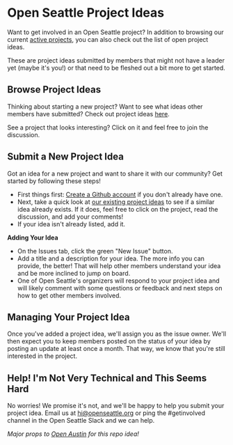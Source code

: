 # Open Seattle Project Ideas 
Want to get involved in an Open Seattle project? In addition to browsing our current [active projects](https://github.com/openseattle), you can also check out the list of open project ideas. 

These are project ideas submitted by members that might not have a leader yet (maybe it's you!) or that need to be fleshed out a bit more to get started. 

## Browse Project Ideas 
Thinking about starting a new project? Want to see what ideas other members have submitted? Check out project ideas [here](https://github.com/openseattle/project-ideas/issues).

See a project that looks interesting? Click on it and feel free to join the discussion. 

## Submit a New Project Idea
Got an idea for a new project and want to share it with our community? Get started by following these steps!

- First things first: [Create a Github account](https://github.com/join) if you don't already have one.
- Next, take a quick look at [our existing project ideas](https://github.com/openseattle/project-ideas/issues) to see if a similar idea already exists. If it does, feel free to click on the project, read the discussion, and add your comments!
- If your idea isn't already listed, add it. 

**Adding Your Idea**

- On the Issues tab, click the green "New Issue" button. 
- Add a title and a description for your idea. The more info you can provide, the better! That will help other members understand your idea and be more inclined to jump on board. 
- One of Open Seattle's organizers will respond to your project idea and will likely comment with some questions or feedback and next steps on how to get other members involved. 

## Managing Your Project Idea
Once you've added a project idea, we'll assign you as the issue owner. We'll then expect you to keep members posted on the status of your idea by posting an update at least once a month. That way, we know that you're still interested in the project.  

## Help! I'm Not Very Technical and This Seems Hard 
No worries! We promise it's not, and we'll be happy to help you submit your project idea. Email us at hi@openseattle.org or ping the #getinvolved channel in the Open Seattle Slack and we can help.  


*Major props to [Open Austin](https://github.com/open-austin) for this repo idea!*







